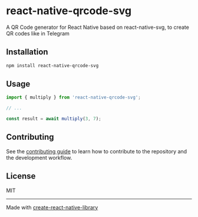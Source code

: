 # react-native-qrcode-svg

A QR Code generator for React Native based on react-native-svg, to create QR codes like in Telegram

## Installation

```sh
npm install react-native-qrcode-svg
```

## Usage

```js
import { multiply } from 'react-native-qrcode-svg';

// ...

const result = await multiply(3, 7);
```

## Contributing

See the [contributing guide](CONTRIBUTING.md) to learn how to contribute to the repository and the development workflow.

## License

MIT

---

Made with [create-react-native-library](https://github.com/callstack/react-native-builder-bob)
